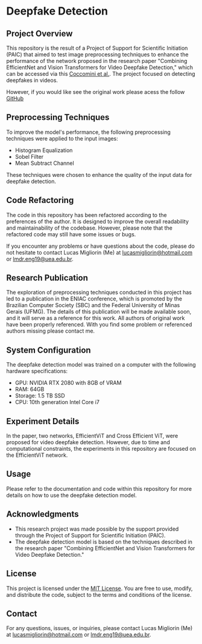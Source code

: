 # Deepfake Detection

## Project Overview

This repository is the result of a Project of Support for Scientific Initiation (PAIC) that aimed to test image preprocessing techniques to enhance the performance of the network proposed in the research paper "Combining EfficientNet and Vision Transformers for Video Deepfake Detection," which can be accessed via this [Coccomini et al.](https://doi.org/10.48550/arXiv.2107.02612). The project focused on detecting deepfakes in videos.

However, if you would like see the original work please acess the follow [GitHub](https://github.com/davide-coccomini/Combining-EfficientNet-and-Vision-Transformers-for-Video-Deepfake-Detection)

## Preprocessing Techniques

To improve the model's performance, the following preprocessing techniques were applied to the input images:

- Histogram Equalization
- Sobel Filter
- Mean Subtract Channel

These techniques were chosen to enhance the quality of the input data for deepfake detection.

## Code Refactoring

The code in this repository has been refactored according to the preferences of the author. It is designed to improve the overall readability and maintainability of the codebase. However, please note that the refactored code may still have some issues or bugs.

If you encounter any problems or have questions about the code, please do not hesitate to contact Lucas Migliorin (Me) at lucasmigliorin@hotmail.com or lmdr.eng19@uea.edu.br.

## Research Publication

The exploration of preprocessing techniques conducted in this project has led to a publication in the ENIAC conference, which is promoted by the Brazilian Computer Society (SBC) and the Federal University of Minas Gerais (UFMG). The details of this publication will be made available soon, and it will serve as a reference for this work. All authors of original work have been properly referenced. With you find some problem or referenced authors missing please contact me.

## System Configuration

The deepfake detection model was trained on a computer with the following hardware specifications:

- GPU: NVIDIA RTX 2080 with 8GB of VRAM
- RAM: 64GB
- Storage: 1.5 TB SSD
- CPU: 10th generation Intel Core i7

## Experiment Details

In the paper, two networks, EfficientViT and Cross Efficient ViT, were proposed for video deepfake detection. However, due to time and computational constraints, the experiments in this repository are focused on the EfficientViT network.

## Usage

Please refer to the documentation and code within this repository for more details on how to use the deepfake detection model.

## Acknowledgments

- This research project was made possible by the support provided through the Project of Support for Scientific Initiation (PAIC).
- The deepfake detection model is based on the techniques described in the research paper "Combining EfficientNet and Vision Transformers for Video Deepfake Detection."

## License

This project is licensed under the [MIT License](LICENSE). You are free to use, modify, and distribute the code, subject to the terms and conditions of the license.

## Contact

For any questions, issues, or inquiries, please contact Lucas Migliorin (Me) at lucasmigliorin@hotmail.com or lmdr.eng19@uea.edu.br.
